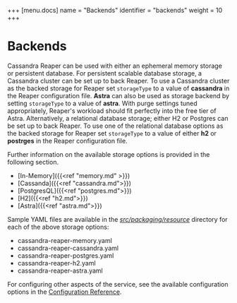 +++
[menu.docs]
name = "Backends"
identifier = "backends"
weight = 10
+++

# Backends

Cassandra Reaper can be used with either an ephemeral memory storage or persistent database. For persistent scalable database storage, a Cassandra cluster can be set up to back Reaper. To use a Cassandra cluster as the backed storage for Reaper set `storageType` to a value of **cassandra** in the Reaper configuration file. **Astra** can also be used as storage backend by setting `storageType` to a value of **astra**. With purge settings tuned appropriately, Reaper's workload should fit perfectly into the free tier of Astra.
Alternatively, a relational database storage; either H2 or Postgres can be set up to back Reaper. To use one of the relational database options as the backed storage for Reaper set `storageType` to a value of either **h2** or **postrges** in the Reaper configuration file.

Further information on the available storage options is provided in the following section.

* [In-Memory]({{<ref "memory.md" >}})
* [Cassanda]({{<ref "cassandra.md">}})
* [PostgresQL]({{<ref "postgres.md">}})
* [H2]({{<ref "h2.md">}})
* [Astra]({{<ref "astra.md">}})

Sample YAML files are available in the *[src/packaging/resource](https://github.com/thelastpickle/cassandra-reaper/tree/master/src/packaging/resource)* directory for each of the above storage options:

* cassandra-reaper-memory.yaml
* cassandra-reaper-cassandra.yaml
* cassandra-reaper-postgres.yaml
* cassandra-reaper-h2.yaml
* cassandra-reaper-astra.yaml

For configuring other aspects of the service, see the available configuration options in the [Configuration Reference](../configuration).

